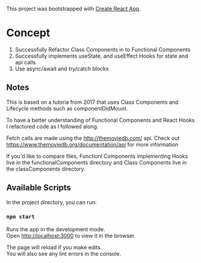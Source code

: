 This project was bootstrapped with [Create React App](https://github.com/facebook/create-react-app).

# Concept
1. Successfully Refactor Class Components in to Functional Components
1. Successfully implements useState, and useEffect Hooks for state and api calls
1. Use async/await and try/catch blocks

## Notes
This is based on a tutoria from 2017 that uses Class Components and Lifecycle methods such as componentDidMount.

To have a better understanding of Functional Components and React Hooks I refactored code as I followed along.

Fetch calls are made using the http://themoviedb.com/ api. Check out https://www.themoviedb.org/documentation/api for more information

If you'd like to compare files, Functionl Components implementing Hooks live in the functionalComponents directory and Class Components live in the classComponents directory.
## Available Scripts

In the project directory, you can run:

### `npm start`

Runs the app in the development mode.<br />
Open [http://localhost:3000](http://localhost:3000) to view it in the browser.

The page will reload if you make edits.<br />
You will also see any lint errors in the console.
